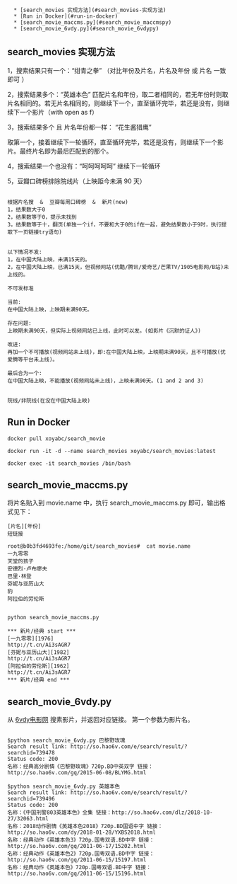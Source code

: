 <!--ts-->
      * [search_movies 实现方法](#search_movies-实现方法)
      * [Run in Docker](#run-in-docker)
      * [search_movie_maccms.py](#search_movie_maccmspy)
      * [search_movie_6vdy.py](#search_movie_6vdypy)

<!-- Added by: root, at: 2020-05-17T23:31+0800 -->

<!--te-->

## search_movies 实现方法

1，搜索结果只有一个：“绀青之拳”
（对比年份及片名，片名及年份 或 片名 一致即可 ）

2，搜索结果多个：“英雄本色”
匹配片名和年份，取二者相同的，若无年份时则取片名相同的。若无片名相同的，则继续下一个，直至循环完毕，若还是没有，则继续下一个影片（with open as f）

3，搜索结果多个 且 片名年份都一样： “花生酱猎鹰”

取第一个，接着继续下一轮循环，直至循环完毕，若还是没有，则继续下一个影片。最终片名即为最后匹配到的那个。

4，搜索结果一个也没有：“呵呵呵呵呵”
继续下一轮循环

5，豆瓣口碑榜排除院线片（上映距今未满 90 天）

```

根据片名搜  &  豆瓣每周口碑榜  &  新片(new)
1，结果数大于0
2，结果数等于0，提示未找到
3，结果数等于十，翻页(单独一个if，不要和大于0的if在一起，避免结果数小于9时，执行提取下一页链接try语句)


以下情况不发:
1，在中国大陆上映，未满15天的。
2，在中国大陆上映，已满15天，但视频网站(优酷/腾讯/爱奇艺/芒果TV/1905电影网/B站)未上线的。

不可发标准

当前:
在中国大陆上映，上映期未满90天。

存在问题:
上映期未满90天，但实际上视频网站已上线，此时可以发。(如影片《沉默的证人》)

改进:
再加一个不可播放(视频网站未上线)，即:在中国大陆上映，上映期未满90天，且不可播放(优爱腾等平台未上线)。

最后合为一个:
在中国大陆上映，不能播放(视频网站未上线)，上映未满90天。(1 and 2 and 3)


院线/非院线(在没在中国大陆上映)
```

## Run in Docker

```shell
docker pull xoyabc/search_movie

docker run -it -d --name search_movies xoyabc/search_movies:latest

docker exec -it search_movies /bin/bash
```

## search_movie_maccms.py

将片名贴入到 movie.name 中，执行 search_movie_maccms.py 即可，输出格式见下：
```plain
[片名][年份]
短链接
```

```shell
root@b0b3fd4693fe:/home/git/search_movies#  cat movie.name 
一九零零
天堂的孩子
安德烈·卢布廖夫
巴里·林登
芬妮与亚历山大
豹
阿拉伯的劳伦斯


python search_movie_maccms.py

*** 新片/经典 start ***
[一九零零][1976]
http://t.cn/Ai3sAGR7
[芬妮与亚历山大][1982]
http://t.cn/Ai3sAGR7
[阿拉伯的劳伦斯][1962]
http://t.cn/Ai3sAGR7
*** 新片/经典 end ***
```

## search_movie_6vdy.py

从 [6vdy电影网](http://www.hao6v.com/) 搜素影片，并返回对应链接。 第一个参数为影片名。

```shell

$python search_movie_6vdy.py 巴黎野玫瑰
Search result link: http://so.hao6v.com/e/search/result/?searchid=739478
Status code: 200
名称：经典高分剧情《巴黎野玫瑰》720p.BD中英双字 链接：http://so.hao6v.com/gq/2015-06-08/BLYMG.html

$python search_movie_6vdy.py 英雄本色
Search result link: http://so.hao6v.com/e/search/result/?searchid=739496
Status code: 200
名称：《中国刑警803英雄本色》全集 链接：http://so.hao6v.com/dlz/2018-10-27/32063.html
名称：2018动作剧情《英雄本色2018》720p.BD国语中字 链接：http://so.hao6v.com/dy/2018-01-28/YXBS2018.html
名称：经典动作《英雄本色3》720p.国粤双语.BD中字 链接：http://so.hao6v.com/gq/2011-06-17/15202.html
名称：经典动作《英雄本色2》720p.国粤双语.BD中字 链接：http://so.hao6v.com/gq/2011-06-15/15197.html
名称：经典动作《英雄本色》720p.国粤双语.BD中字 链接：http://so.hao6v.com/gq/2011-06-15/15196.html

```
